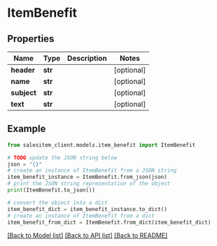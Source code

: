 # ItemBenefit


## Properties

Name | Type | Description | Notes
------------ | ------------- | ------------- | -------------
**header** | **str** |  | [optional] 
**name** | **str** |  | [optional] 
**subject** | **str** |  | [optional] 
**text** | **str** |  | [optional] 

## Example

```python
from salesitem_client.models.item_benefit import ItemBenefit

# TODO update the JSON string below
json = "{}"
# create an instance of ItemBenefit from a JSON string
item_benefit_instance = ItemBenefit.from_json(json)
# print the JSON string representation of the object
print(ItemBenefit.to_json())

# convert the object into a dict
item_benefit_dict = item_benefit_instance.to_dict()
# create an instance of ItemBenefit from a dict
item_benefit_from_dict = ItemBenefit.from_dict(item_benefit_dict)
```
[[Back to Model list]](../README.md#documentation-for-models) [[Back to API list]](../README.md#documentation-for-api-endpoints) [[Back to README]](../README.md)


